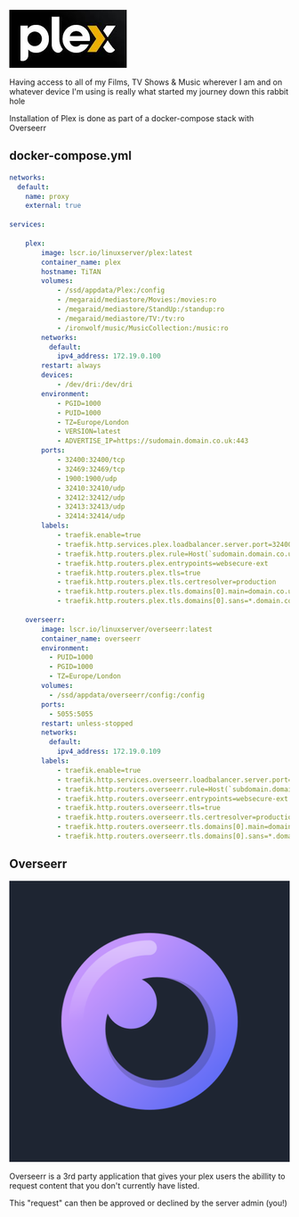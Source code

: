 
![](images/Plex.png)

Having access to all of my Films, TV Shows & Music wherever I am and on whatever device I'm using is really what started my journey down this rabbit hole 

Installation of Plex is done as part of a docker-compose stack with Overseerr

## docker-compose.yml

``` yaml
networks:
  default:
    name: proxy
    external: true

services:

    plex:
        image: lscr.io/linuxserver/plex:latest
        container_name: plex
        hostname: TiTAN
        volumes:
            - /ssd/appdata/Plex:/config
            - /megaraid/mediastore/Movies:/movies:ro
            - /megaraid/mediastore/StandUp:/standup:ro
            - /megaraid/mediastore/TV:/tv:ro
            - /ironwolf/music/MusicCollection:/music:ro
        networks:
          default:
            ipv4_address: 172.19.0.100
        restart: always
        devices:
            - /dev/dri:/dev/dri
        environment:
            - PGID=1000
            - PUID=1000
            - TZ=Europe/London
            - VERSION=latest
            - ADVERTISE_IP=https://sudomain.domain.co.uk:443
        ports:
            - 32400:32400/tcp
            - 32469:32469/tcp
            - 1900:1900/udp
            - 32410:32410/udp
            - 32412:32412/udp
            - 32413:32413/udp
            - 32414:32414/udp
        labels:
            - traefik.enable=true
            - traefik.http.services.plex.loadbalancer.server.port=32400
            - traefik.http.routers.plex.rule=Host(`sudomain.domain.co.uk`)
            - traefik.http.routers.plex.entrypoints=websecure-ext
            - traefik.http.routers.plex.tls=true
            - traefik.http.routers.plex.tls.certresolver=production
            - traefik.http.routers.plex.tls.domains[0].main=domain.co.uk
            - traefik.http.routers.plex.tls.domains[0].sans=*.domain.co.uk

    overseerr:
        image: lscr.io/linuxserver/overseerr:latest
        container_name: overseerr
        environment:
          - PUID=1000
          - PGID=1000
          - TZ=Europe/London
        volumes:
          - /ssd/appdata/overseerr/config:/config
        ports:
          - 5055:5055
        restart: unless-stopped
        networks:
          default:
            ipv4_address: 172.19.0.109
        labels:
            - traefik.enable=true
            - traefik.http.services.overseerr.loadbalancer.server.port=5055
            - traefik.http.routers.overseerr.rule=Host(`subdomain.domain.co.uk`)
            - traefik.http.routers.overseerr.entrypoints=websecure-ext
            - traefik.http.routers.overseerr.tls=true
            - traefik.http.routers.overseerr.tls.certresolver=production
            - traefik.http.routers.overseerr.tls.domains[0].main=domain.co.uk
            - traefik.http.routers.overseerr.tls.domains[0].sans=*.domain.co.uk
```

## Overseerr

![](images/overseerr.svg)

Overseerr is a 3rd party application that gives your plex users the abillity to request content that you don't currently have listed.

This "request" can then be approved or declined by the server admin (you!)
